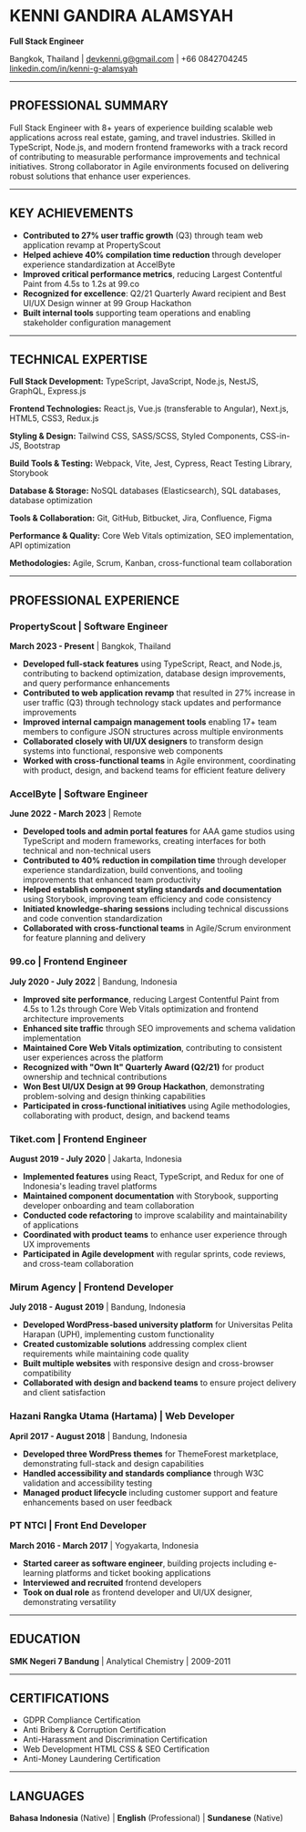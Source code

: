 # KENNI GANDIRA ALAMSYAH
**Full Stack Engineer**

Bangkok, Thailand | devkenni.g@gmail.com | +66 0842704245
[linkedin.com/in/kenni-g-alamsyah](https://www.linkedin.com/in/kenni-g-alamsyah)

---

## PROFESSIONAL SUMMARY

Full Stack Engineer with 8+ years of experience building scalable web applications across real estate, gaming, and travel industries. Skilled in TypeScript, Node.js, and modern frontend frameworks with a track record of contributing to measurable performance improvements and technical initiatives. Strong collaborator in Agile environments focused on delivering robust solutions that enhance user experiences.

---

## KEY ACHIEVEMENTS

- **Contributed to 27% user traffic growth** (Q3) through team web application revamp at PropertyScout
- **Helped achieve 40% compilation time reduction** through developer experience standardization at AccelByte
- **Improved critical performance metrics**, reducing Largest Contentful Paint from 4.5s to 1.2s at 99.co
- **Recognized for excellence**: Q2/21 Quarterly Award recipient and Best UI/UX Design winner at 99 Group Hackathon
- **Built internal tools** supporting team operations and enabling stakeholder configuration management

---

## TECHNICAL EXPERTISE

**Full Stack Development:** TypeScript, JavaScript, Node.js, NestJS, GraphQL, Express.js

**Frontend Technologies:** React.js, Vue.js (transferable to Angular), Next.js, HTML5, CSS3, Redux.js

**Styling & Design:** Tailwind CSS, SASS/SCSS, Styled Components, CSS-in-JS, Bootstrap

**Build Tools & Testing:** Webpack, Vite, Jest, Cypress, React Testing Library, Storybook

**Database & Storage:** NoSQL databases (Elasticsearch), SQL databases, database optimization

**Tools & Collaboration:** Git, GitHub, Bitbucket, Jira, Confluence, Figma

**Performance & Quality:** Core Web Vitals optimization, SEO implementation, API optimization

**Methodologies:** Agile, Scrum, Kanban, cross-functional team collaboration

---

## PROFESSIONAL EXPERIENCE

### PropertyScout | Software Engineer
**March 2023 - Present** | Bangkok, Thailand

- **Developed full-stack features** using TypeScript, React, and Node.js, contributing to backend optimization, database design improvements, and query performance enhancements
- **Contributed to web application revamp** that resulted in 27% increase in user traffic (Q3) through technology stack updates and performance improvements
- **Improved internal campaign management tools** enabling 17+ team members to configure JSON structures across multiple environments
- **Collaborated closely with UI/UX designers** to transform design systems into functional, responsive web components
- **Worked with cross-functional teams** in Agile environment, coordinating with product, design, and backend teams for efficient feature delivery

### AccelByte | Software Engineer
**June 2022 - March 2023** | Remote

- **Developed tools and admin portal features** for AAA game studios using TypeScript and modern frameworks, creating interfaces for both technical and non-technical users
- **Contributed to 40% reduction in compilation time** through developer experience standardization, build conventions, and tooling improvements that enhanced team productivity
- **Helped establish component styling standards and documentation** using Storybook, improving team efficiency and code consistency
- **Initiated knowledge-sharing sessions** including technical discussions and code convention standardization
- **Collaborated with cross-functional teams** in Agile/Scrum environment for feature planning and delivery

### 99.co | Frontend Engineer
**July 2020 - July 2022** | Bandung, Indonesia

- **Improved site performance**, reducing Largest Contentful Paint from 4.5s to 1.2s through Core Web Vitals optimization and frontend architecture improvements
- **Enhanced site traffic** through SEO improvements and schema validation implementation
- **Maintained Core Web Vitals optimization**, contributing to consistent user experiences across the platform
- **Recognized with "Own It" Quarterly Award (Q2/21)** for product ownership and technical contributions
- **Won Best UI/UX Design at 99 Group Hackathon**, demonstrating problem-solving and design thinking capabilities
- **Participated in cross-functional initiatives** using Agile methodologies, collaborating with product, design, and backend teams

### Tiket.com | Frontend Engineer
**August 2019 - July 2020** | Jakarta, Indonesia

- **Implemented features** using React, TypeScript, and Redux for one of Indonesia's leading travel platforms
- **Maintained component documentation** with Storybook, supporting developer onboarding and team collaboration
- **Conducted code refactoring** to improve scalability and maintainability of applications
- **Coordinated with product teams** to enhance user experience through UX improvements
- **Participated in Agile development** with regular sprints, code reviews, and cross-team collaboration

### Mirum Agency | Frontend Developer
**July 2018 - August 2019** | Bandung, Indonesia

- **Developed WordPress-based university platform** for Universitas Pelita Harapan (UPH), implementing custom functionality
- **Created customizable solutions** addressing complex client requirements while maintaining code quality
- **Built multiple websites** with responsive design and cross-browser compatibility
- **Collaborated with design and backend teams** to ensure project delivery and client satisfaction

### Hazani Rangka Utama (Hartama) | Web Developer
**April 2017 - August 2018** | Bandung, Indonesia

- **Developed three WordPress themes** for ThemeForest marketplace, demonstrating full-stack and design capabilities
- **Handled accessibility and standards compliance** through W3C validation and accessibility testing
- **Managed product lifecycle** including customer support and feature enhancements based on user feedback

### PT NTCI | Front End Developer
**March 2016 - March 2017** | Yogyakarta, Indonesia

- **Started career as software engineer**, building projects including e-learning platforms and ticket booking applications
- **Interviewed and recruited** frontend developers
- **Took on dual role** as frontend developer and UI/UX designer, demonstrating versatility

---

## EDUCATION

**SMK Negeri 7 Bandung** | Analytical Chemistry | 2009-2011

---

## CERTIFICATIONS

- GDPR Compliance Certification
- Anti Bribery & Corruption Certification
- Anti-Harassment and Discrimination Certification
- Web Development HTML CSS & SEO Certification
- Anti-Money Laundering Certification

---

## LANGUAGES

**Bahasa Indonesia** (Native) | **English** (Professional) | **Sundanese** (Native)
